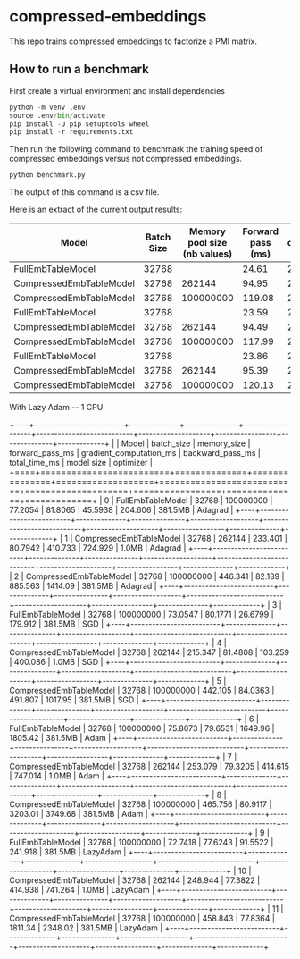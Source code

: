 # compressed-embeddings

This repo trains compressed embeddings to factorize a PMI matrix.

## How to run a benchmark

First create a virtual environment and install dependencies
```python
python -m venv .env
source .env/bin/activate
pip install -U pip setuptools wheel
pip install -r requirements.txt
```

Then run the following command to benchmark the training speed of compressed embeddings versus not compressed embeddings.	
```python
python benchmark.py
```
The output of this command is a csv file.

Here is an extract of the current output results:

| Model                   | Batch Size | Memory pool size (nb values) | Forward pass (ms) | gradient computation (ms) | backward pass (ms) | total time (ms) | model size | optimizer |
|-------------------------|------------|------------------------------|-------------------|---------------------------|--------------------|-----------------|------------|-----------|
| FullEmbTableModel       | 32768      |                              | 24.61             | 28.51                     | 21.8               | 74.92           | 381.5MB    | Adagrad   |
| CompressedEmbTableModel | 32768      | 262144                       | 94.95             | 27.13                     | 389.54             | 511.62          | 1.0MB      | Adagrad   |
| CompressedEmbTableModel | 32768      | 100000000                    | 119.08            | 26.52                     | 1096.84            | 1242.45         | 381.5MB    | Adagrad   |
| FullEmbTableModel       | 32768      |                              | 23.59             | 27.27                     | 12.73              | 63.59           | 381.5MB    | SGD       |
| CompressedEmbTableModel | 32768      | 262144                       | 94.49             | 27.5                      | 77.02              | 199.01          | 1.0MB      | SGD       |
| CompressedEmbTableModel | 32768      | 100000000                    | 117.99            | 27                        | 104.76             | 249.75          | 381.5MB    | SGD       |
| FullEmbTableModel       | 32768      |                              | 23.86             | 28.76                     | 1900.49            | 1953.11         | 381.5MB    | Adam      |
| CompressedEmbTableModel | 32768      | 262144                       | 95.39             | 26.62                     | 393.24             | 515.25          | 1.0MB      | Adam      |
| CompressedEmbTableModel | 32768      | 100000000                    | 120.13            | 26.72                     | 2873.85            | 3020.7          | 381.5MB    | Adam      |


With Lazy Adam -- 1 CPU

+----+-------------------------+--------------+---------------+-------------------+---------------------------+--------------------+-----------------+--------------+-------------+
|    | Model                   |   batch_size |   memory_size |   forward_pass_ms |   gradient_computation_ms |   backward_pass_ms |   total_time_ms | model size   | optimizer   |
+====+=========================+==============+===============+===================+===========================+====================+=================+==============+=============+
|  0 | FullEmbTableModel       |        32768 |     100000000 |           77.2054 |                   81.8065 |            45.5938 |         204.606 | 381.5MB      | Adagrad     |
+----+-------------------------+--------------+---------------+-------------------+---------------------------+--------------------+-----------------+--------------+-------------+
|  1 | CompressedEmbTableModel |        32768 |        262144 |          233.401  |                   80.7942 |           410.733  |         724.929 | 1.0MB        | Adagrad     |
+----+-------------------------+--------------+---------------+-------------------+---------------------------+--------------------+-----------------+--------------+-------------+
|  2 | CompressedEmbTableModel |        32768 |     100000000 |          446.341  |                   82.189  |           885.563  |        1414.09  | 381.5MB      | Adagrad     |
+----+-------------------------+--------------+---------------+-------------------+---------------------------+--------------------+-----------------+--------------+-------------+
|  3 | FullEmbTableModel       |        32768 |     100000000 |           73.0547 |                   80.1771 |            26.6799 |         179.912 | 381.5MB      | SGD         |
+----+-------------------------+--------------+---------------+-------------------+---------------------------+--------------------+-----------------+--------------+-------------+
|  4 | CompressedEmbTableModel |        32768 |        262144 |          215.347  |                   81.4808 |           103.259  |         400.086 | 1.0MB        | SGD         |
+----+-------------------------+--------------+---------------+-------------------+---------------------------+--------------------+-----------------+--------------+-------------+
|  5 | CompressedEmbTableModel |        32768 |     100000000 |          442.105  |                   84.0363 |           491.807  |        1017.95  | 381.5MB      | SGD         |
+----+-------------------------+--------------+---------------+-------------------+---------------------------+--------------------+-----------------+--------------+-------------+
|  6 | FullEmbTableModel       |        32768 |     100000000 |           75.8073 |                   79.6531 |          1649.96   |        1805.42  | 381.5MB      | Adam        |
+----+-------------------------+--------------+---------------+-------------------+---------------------------+--------------------+-----------------+--------------+-------------+
|  7 | CompressedEmbTableModel |        32768 |        262144 |          253.079  |                   79.3205 |           414.615  |         747.014 | 1.0MB        | Adam        |
+----+-------------------------+--------------+---------------+-------------------+---------------------------+--------------------+-----------------+--------------+-------------+
|  8 | CompressedEmbTableModel |        32768 |     100000000 |          465.756  |                   80.9117 |          3203.01   |        3749.68  | 381.5MB      | Adam        |
+----+-------------------------+--------------+---------------+-------------------+---------------------------+--------------------+-----------------+--------------+-------------+
|  9 | FullEmbTableModel       |        32768 |     100000000 |           72.7418 |                   77.6243 |            91.5522 |         241.918 | 381.5MB      | LazyAdam    |
+----+-------------------------+--------------+---------------+-------------------+---------------------------+--------------------+-----------------+--------------+-------------+
| 10 | CompressedEmbTableModel |        32768 |        262144 |          248.944  |                   77.3822 |           414.938  |         741.264 | 1.0MB        | LazyAdam    |
+----+-------------------------+--------------+---------------+-------------------+---------------------------+--------------------+-----------------+--------------+-------------+
| 11 | CompressedEmbTableModel |        32768 |     100000000 |          458.843  |                   77.8364 |          1811.34   |        2348.02  | 381.5MB      | LazyAdam    |
+----+-------------------------+--------------+---------------+-------------------+---------------------------+--------------------+-----------------+--------------+-------------+

